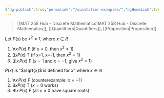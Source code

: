 ```yaml
---
{"dg-publish":true,"permalink":"/quantifier-examples/","dgHomeLink":true,"dgPassFrontmatter":false,"dgShowLocalGraph":true}
---
```


> [[MAT 258 Hub - Discrete Mathematics|MAT 258 Hub - Discrete Mathematics]], [[Quantifiers|Quantifiers]], [[Proposition|Proposition]]

Let $P(x)$ be $x^{2}=1$, where $x\in R$
1) $\forall x \,P(x)$
		F (if $x=0$, then $x^{2}\ne 1$)
2) $\exists x P(x)$
		T (if x=1, x=-1, then $x^{2} = 1$)
3) $\exists ! x \, P(x)$
		F ($x=1$ and $x=-1$, give $x^{2}=1$)


$P(x)$ is "$\sqrt{x}$ is defined for $x$" where $x\in \mathbb{R}$
1) $\forall x \,P(x)$
		F (counterexample: $x=-1$)
2) $\exists x P(x)$
		T ($x=0$ works)
3) $\exists ! x \, P(x)$
		F (all $x\ge 0$ have square roots)
